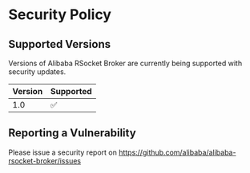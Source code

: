 # Security Policy

## Supported Versions

Versions of Alibaba RSocket Broker are currently being supported with security updates.

| Version | Supported          |
| ------- | ------------------ |
| 1.0     | :white_check_mark: |

## Reporting a Vulnerability

Please issue a security report on https://github.com/alibaba/alibaba-rsocket-broker/issues
